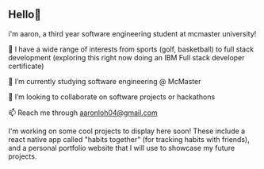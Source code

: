 ## Hello👋
i'm aaron, a third year software engineering student at mcmaster university! 

👀 I have a wide range of interests from sports (golf, basketball) to full stack development (exploring this right now doing an IBM Full stack developer certificate)

🌱 I’m currently studying software engineering @ McMaster

💞️ I’m looking to collaborate on software projects or hackathons

📫 Reach me through aaronloh04@gmail.com

I'm working on some cool projects to display here soon! These include a react native app called "habits together" (for tracking habits with friends), and a personal portfolio website that I will use to showcase my future projects.
